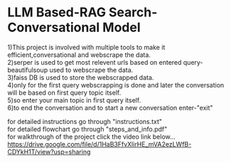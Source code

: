 # LLM Based-RAG Search-Conversational Model    
1)This project is involved with multiple tools to make it efficient,conversational and webscrape the data.  
2)serper is used to get most relevent urls based on entered query-beautifulsoup used to webscrape the data.  
3)faiss DB is used to store the webscrapped data.  
4)only for the first query webscrapping is done and later the conversation will be based on first query topic itself.  
5)so enter your main topic in first query itself.  
6)to end the conversation and to start a new conversation enter-"exit"  

for detailed instructions go through "instructions.txt"    
for detailed flowchart go through "steps_and_info.pdf"  
for walkthrough of the project click the video link below...   
https://drive.google.com/file/d/1HaB3FfvXlirHE_mVA2ezLWfB-CDYkH1T/view?usp=sharing
